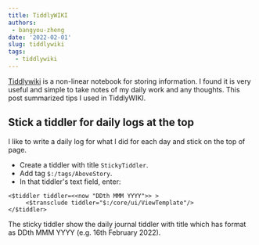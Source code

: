 ```yaml
---
title: TiddlyWIKI
authors: 
 - bangyou-zheng
date: '2022-02-01'
slug: tiddlywiki
tags:
  - tiddlywiki
---
```


[Tiddlywiki](https://tiddlywiki.com/) is a non-linear notebook for storing information. I found it is very useful and simple to take notes of my daily work and any thoughts. This post summarized tips I used in TiddlyWIKI.

## Stick a tiddler for daily logs at the top

I like to write a daily log for what I did for each day and stick on the top of page.

* Create a tiddler with title `StickyTiddler`.
* Add tag `$:/tags/AboveStory`.
* In that tiddler's text field, enter:

```
<$tiddler tiddler=<<now "DDth MMM YYYY">> >
     <$transclude tiddler="$:/core/ui/ViewTemplate"/>
</$tiddler>
```

The sticky tiddler show the daily journal tiddler with title which has format as DDth MMM YYYY (e.g. 16th February 2022).




